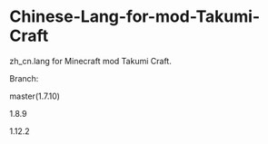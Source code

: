 # Chinese-Lang-for-mod-Takumi-Craft
zh_cn.lang for Minecraft mod Takumi Craft.


Branch:

master(1.7.10)

1.8.9

1.12.2
